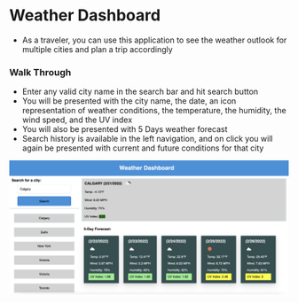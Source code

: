 # Weather Dashboard
* As a traveler, you can use this application to see the weather outlook for multiple cities and plan a trip accordingly
### Walk Through
* Enter any valid city name in the search bar and hit search button
* You will be presented with the city name, the date, an icon representation of weather conditions, the temperature, the humidity, the wind speed, and the UV index
* You will also be presented with 5 Days weather forecast
* Search history is available in the left navigation, and on click you will again be presented with current and future conditions for that city

![alt text](./assets/img/Weather-Dashboard.png)
